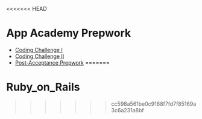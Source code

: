 <<<<<<< HEAD
# App Academy Prepwork

* [Coding Challenge I](./coding-test-1/README.md)
* [Coding Challenge II](./coding-test-2/README.md)
* [Post-Acceptance Prepwork](./pre-course/README.md)
=======
# Ruby_on_Rails
>>>>>>> cc598a561be0c9168f7fd7f85169a3c6a231a8bf
